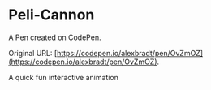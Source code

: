 # Peli-Cannon

A Pen created on CodePen.

Original URL: [https://codepen.io/alexbradt/pen/OvZmOZ](https://codepen.io/alexbradt/pen/OvZmOZ).

A quick fun interactive animation